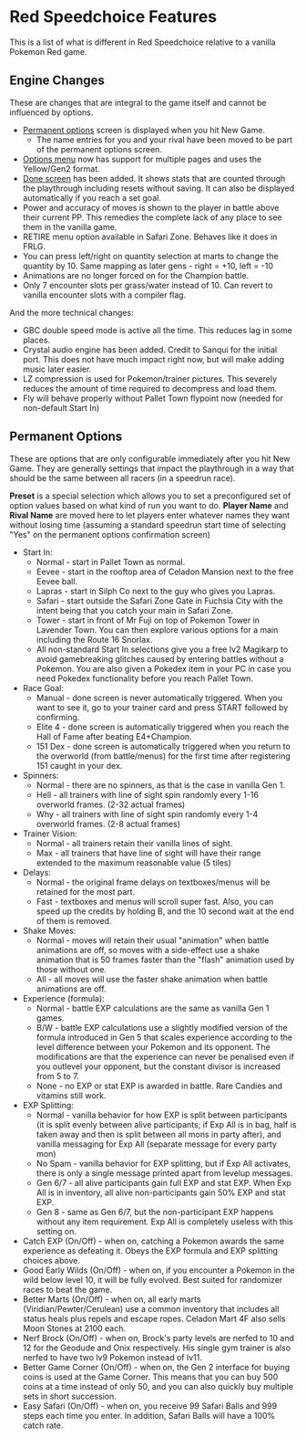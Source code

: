 # Red Speedchoice Features
This is a list of what is different in Red Speedchoice relative to a vanilla Pokemon Red game.

## Engine Changes
These are changes that are integral to the game itself and cannot be influenced by options.

* [Permanent options](#permanent-options) screen is displayed when you hit New Game.
  * The name entries for you and your rival have been moved to be part of the permanent options screen.
* [Options menu](#normal-options) now has support for multiple pages and uses the Yellow/Gen2 format.
* [Done screen](#done-screen) has been added. It shows stats that are counted through the playthrough including resets without saving. It can also be displayed automatically if you reach a set goal.
* Power and accuracy of moves is shown to the player in battle above their current PP. This remedies the complete lack of any place to see them in the vanilla game.
* RETIRE menu option available in Safari Zone. Behaves like it does in FRLG.
* You can press left/right on quantity selection at marts to change the quantity by 10. Same mapping as later gens - right = +10, left = -10
* Animations are no longer forced on for the Champion battle.
* Only 7 encounter slots per grass/water instead of 10. Can revert to vanilla encounter slots with a compiler flag.

And the more technical changes:
* GBC double speed mode is active all the time. This reduces lag in some places.
* Crystal audio engine has been added. Credit to Sanqui for the initial port. This does not have much impact right now, but will make adding music later easier.
* LZ compression is used for Pokemon/trainer pictures. This severely reduces the amount of time required to decompress and load them.
* Fly will behave properly without Pallet Town flypoint now (needed for non-default Start In)

## Permanent Options
These are options that are only configurable immediately after you hit New Game. They are generally settings that impact the playthrough in a way that should be the same between all racers (in a speedrun race).

**Preset** is a special selection which allows you to set a preconfigured set of option values based on what kind of run you want to do.
**Player Name** and **Rival Name** are moved here to let players enter whatever names they want without losing time (assuming a standard speedrun start time of selecting "Yes" on the permanent options confirmation screen)

* Start In:
  * Normal - start in Pallet Town as normal.
  * Eevee - start in the rooftop area of Celadon Mansion next to the free Eevee ball.
  * Lapras - start in Silph Co next to the guy who gives you Lapras.
  * Safari - start outside the Safari Zone Gate in Fuchsia City with the intent being that you catch your main in Safari Zone.
  * Tower - start in front of Mr Fuji on top of Pokemon Tower in Lavender Town. You can then explore various options for a main including the Route 16 Snorlax.
  * All non-standard Start In selections give you a free lv2 Magikarp to avoid gamebreaking glitches caused by entering battles without a Pokemon. You are also given a Pokedex item in your PC in case you need Pokedex functionality before you reach Pallet Town.
* Race Goal:
  * Manual - done screen is never automatically triggered. When you want to see it, go to your trainer card and press START followed by confirming.
  * Elite 4 - done screen is automatically triggered when you reach the Hall of Fame after beating E4+Champion. 
  * 151 Dex - done screen is automatically triggered when you return to the overworld (from battle/menus) for the first time after registering 151 caught in your dex.
* Spinners:
  * Normal - there are no spinners, as that is the case in vanilla Gen 1.
  * Hell - all trainers with line of sight spin randomly every 1-16 overworld frames. (2-32 actual frames)
  * Why - all trainers with line of sight spin randomly every 1-4 overworld frames. (2-8 actual frames)
* Trainer Vision:
  * Normal - all trainers retain their vanilla lines of sight.
  * Max - all trainers that have line of sight will have their range extended to the maximum reasonable value (5 tiles)
* Delays:
  * Normal - the original frame delays on textboxes/menus will be retained for the most part.
  * Fast - textboxes and menus will scroll super fast. Also, you can speed up the credits by holding B, and the 10 second wait at the end of them is removed.
* Shake Moves:
  * Normal - moves will retain their usual "animation" when battle animations are off, so moves with a side-effect use a shake animation that is 50 frames faster than the "flash" animation used by those without one.
  * All - all moves will use the faster shake animation when battle animations are off.
* Experience (formula):
  * Normal - battle EXP calculations are the same as vanilla Gen 1 games.
  * B/W - battle EXP calculations use a slightly modified version of the formula introduced in Gen 5 that scales experience according to the level difference between your Pokemon and its opponent. The modifications are that the experience can never be penalised even if you outlevel your opponent, but the constant divisor is increased from 5 to 7. 
  * None - no EXP or stat EXP is awarded in battle. Rare Candies and vitamins still work.
* EXP Splitting:
  * Normal - vanilla behavior for how EXP is split between participants (it is split evenly between alive participants; if Exp All is in bag, half is taken away and then is split between all mons in party after), and vanilla messaging for Exp All (separate message for every party mon)
  * No Spam - vanilla behavior for EXP splitting, but if Exp All activates, there is only a single message printed apart from levelup messages.
  * Gen 6/7 - all alive participants gain full EXP and stat EXP. When Exp All is in inventory, all alive non-participants gain 50% EXP and stat EXP.
  * Gen 8 - same as Gen 6/7, but the non-participant EXP happens without any item requirement. Exp All is completely useless with this setting on.
* Catch EXP (On/Off) - when on, catching a Pokemon awards the same experience as defeating it. Obeys the EXP formula and EXP splitting choices above.
* Good Early Wilds (On/Off) - when on, if you encounter a Pokemon in the wild below level 10, it will be fully evolved. Best suited for randomizer races to beat the game.
* Better Marts (On/Off) - when on, all early marts (Viridian/Pewter/Cerulean) use a common inventory that includes all status heals plus repels and escape ropes. Celadon Mart 4F also sells Moon Stones at 2100 each.
* Nerf Brock (On/Off) - when on, Brock's party levels are nerfed to 10 and 12 for the Geodude and Onix respectively. His single gym trainer is also nerfed to have two lv9 Pokemon instead of lv11.
* Better Game Corner (On/Off) - when on, the Gen 2 interface for buying coins is used at the Game Corner. This means that you can buy 500 coins at a time instead of only 50, and you can also quickly buy multiple sets in short succession.
* Easy Safari (On/Off) - when on, you receive 99 Safari Balls and 999 steps each time you enter. In addition, Safari Balls will have a 100% catch rate.
